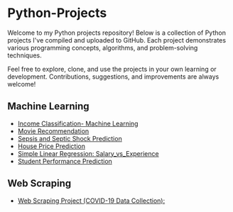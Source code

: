# Python-Projects
Welcome to my Python projects repository! Below is a collection of Python projects I've compiled and uploaded to GitHub. Each project demonstrates various programming concepts, algorithms, and problem-solving techniques.

Feel free to explore, clone, and use the projects in your own learning or development. Contributions, suggestions, and improvements are always welcome!
## Machine Learning

- [Income Classification- Machine Learning](https://github.com/AnilaPeter/Income-Classification-Machine-learning-Project)
- [Movie Recommendation](https://github.com/AnilaPeter/Movie-Recommendation-Project)
- [Sepsis and Septic Shock Prediction](https://github.com/AnilaPeter/Sepsis-and-Septic-shock-Prediction-model)
- [House Price Prediction](https://github.com/AnilaPeter/Bengaluru-house-price-prediction)
- [Simple Linear Regression: Salary_vs_Experience](https://github.com/AnilaPeter/Simple_Linear_Regression_Salary_vs_Experience)
- [Student Performance Prediction](https://github.com/AnilaPeter/Student-Performance_Prediction_Model)
## Web Scraping

- [Web Scraping Project (COVID-19 Data Collection):](https://github.com/AnilaPeter/Web-scraping-Project)

